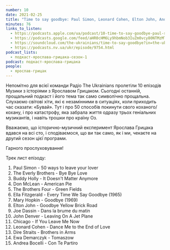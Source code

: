```yaml
---
number: 10
date: 2021-02-25
title: "Time to say goodbye: Paul Simon, Leonard Cohen, Elton John, Andrea Bocelli"
minutes: 76
links_to_listen:
  - https://podcasts.apple.com/ua/podcast/10-time-to-say-goodbye-paul-simon-leonard-cohen-elton/id1546083745?i=1000510636025
  - https://podcasts.google.com/feed/aHR0cHM6Ly9hbmNob3IuZm0vcy80NTMzMTgxMC9wb2RjYXN0L3Jzcw/episode/Y2ZhZmVkYjQtODAzNi00ZDNkLTlkNmUtNGNmNGZjODI3ZmIy
  - https://soundcloud.com/the-ukrainians/time-to-say-goodbye?in=the-ukrainians/sets/muzykazist
  - https://podcasts.nv.ua/ukr/episode/9754.html
podcast_lists:
  - подкаст-ярослава-грицака-сезон-1
podcast: подкаст-ярослава-грицака
people:
  - ярослав-грицак
---
```


Непомітно для всієї команди Радіо The Ukrainians пролетіли 10 епізодів Музики з
історіями з Ярославом Грицаком. Сьогодні останній, прощальний подкаст і його
тема так само символічно прощальна. Слухаємо світові хіти, які є незамінними в
ситуаціях, коли приходить час сказати: «Бувай». Тут і про 50 способів покинути
свого коханого/кохану, і про катастрофу, яка забрала життя одразу трьох
геніальних музикантів, і навіть трошки про країну Оз.

Вважаємо, що історично-музичний експеримент Ярослава Грицака вдався на всі сто,
і сподіваємося, що ви так само, як і ми, чекаєте на другий сезон цієї програми.

Гарного прослуховування!

Трек лист епізоду:

1. Paul Simon - 50 ways to leave your lover
2. The Everly Brothers - Bye Bye Love
3. Buddy Holly - It Doesn't Matter Anymore
4. Don McLean - American Pie
5. The Brothers Four - Green Fields
6. Ella Fitzgerald - Every Time We Say Goodbye (1965)
7. Mary Hopkin - Goodbye (1969)
8. Elton John - Goodbye Yellow Brick Road
9. Joe Dassin - Dans la brume du matin
10. John Denver - Leaving On A Jet Plane
11. Chicago - If You Leave Me Now
12. Leonard Cohen - Dance Me to the End of Love
13. Dire Straits - Brothers in Arms
14. Ewa Demarczyk - Tomaszow
15. Andrea Bocelli - Con Te Partiro
